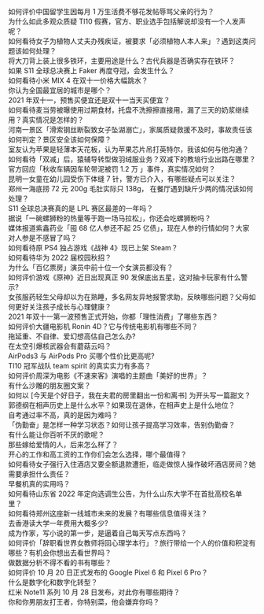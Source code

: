 如何评价中国留学生因每月 1 万生活费不够花发帖辱骂父亲的行为？  
为什么如此多观众质疑 TI10 假赛，官方、职业选手包括解说却没有一个人发声呢？  
如何看待女子为植物人丈夫办残疾证，被要求「必须植物人本人来」？遇到这类问题该如何处理？  
将大刀背上装上很多铁环，主要用途是什么？古代兵器是否确实存在铁环？  
如果 S11 全球总决赛上 Faker 再度夺冠，会发生什么？  
如何看待小米 MIX 4 在双十一价格大幅跳水？  
你认为全国最宜居的城市是哪个？  
2021 年双十一，预售买便宜还是双十一当天买便宜？  
如何看待麦当劳被曝使用过期食材，托盘不洗擦擦直接用，漏了三天的奶浆继续用？真实情况是怎样的？  
河南一景区「滑索钢丝断裂致女子坠湖溺亡」，家属质疑救援不及时，事故责任该如何判定？景区安全该如何保障？  
室友认为苹果是轻薄本天花板，认为苹果芯片吊打英特尔，我该如何与他沟通？  
如何看待「双减」后，猿辅导转型做羽绒服业务？双减下的教培行业出路在哪里？  
官方回应「秋收车辆因车轮带泥被罚 1.2 万 」事件，真实情况如何？  
昆明一女童在幼儿园受伤下体缝 7 针，警方已介入，有哪些疑点可以关注？  
郑州一海底捞 72 元 200g 毛肚实际只 138g， 在餐厅遇到缺斤少两的情况该如何处理？  
S11 全球总决赛真的是 LPL 赛区最差的一年吗？  
据说「一碗螺狮粉的热量等于跑一场马拉松」，你还会吃螺狮粉吗？  
媒体报道紫鑫药业「囤 68 亿人参还不起 25 亿债」，现在人参的行情如何？大家对人参是不感冒了吗？  
如何看待原 PS4 独占游戏《战神 4》现已上架 Steam？  
如何看待华为 2022 届校园秋招？  
为什么「百亿票房」演员中前十位一个女演员都没有？  
如何评价游戏《原神》近日出现真正 90 发保底出五星，这对抽卡玩家有什么警示?  
女孩服药轻生父母却以为在熟睡，多名网友异地报警求助，反映哪些问题？父母如何更好关注孩子成长与心理健康？  
2021 年双十一第一波预售正式开始，你都「理性消费」了哪些东西？  
如何评价大疆电影机 Ronin 4D？它与传统电影机有哪些不同？  
拖延重、不自律、爱幻想高估自己怎么办?  
在太空引爆核武器会有蘑菇云吗？  
AirPods3 与 AirPods Pro 买哪个性价比更高呢?  
TI10 冠军战队 team spirit 的真实实力有多高？  
如何评价周深为电影《不速来客》演唱的主题曲「美好的世界」？  
有什么沙雕的朋友圈文案？  
如何以 [今天是个好日子，我在夫君的房里翻出一份和离书] 为开头写一篇甜文？  
郭德纲在相声历史上是什么水平？如果现在退休，在相声史上是什么地位？  
自考通过率不高，真的是因为难吗？  
「伪勤奋」是怎样一种学习状态？如何让孩子提高学习效率，告别伪勤奋？  
有什么能让你百听不厌的歌呢？  
那些嫁给爱情的人，后来怎么样了？  
开心的工作和高工资的工作你们会怎么选择，哪个最值得？  
如何看待女子强行入住酒店又要全额退款遭拒，临走做惊人操作破坏酒店房间？她需要承担什么责任？  
早餐机真的实用吗？  
如何看待山东省 2022 年定向选调生公告，为什么山东大学不在首批高校名单里？  
如何看待郑州这座新一线城市未来的发展？有哪些信息值得关注？  
去香港读大学一年费用大概多少?  
成为作家，写小说的第一步，是逼着自己每天写点东西吗？  
如何评价「辞职看世界女教师将回心理学本行」？旅行带给一个人的价值和积淀有哪些？有机会你想出去看世界吗？  
做数据分析不得不看的书有哪些？  
如何评价 10 月 20 日正式发布的 Google Pixel 6 和 Pixel 6 Pro？  
什么是数字化和数字化转型？  
红米 Note11 系列 10 月 28 日发布，对此你有哪些期待？  
你和你男朋友打王者，你特别菜，他会嫌弃你吗？  
